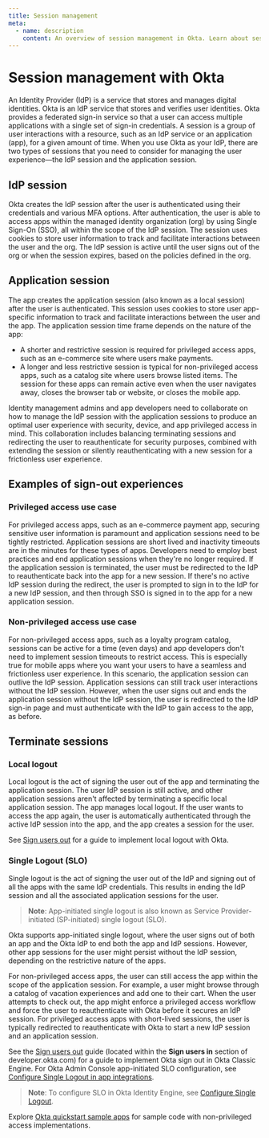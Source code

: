 ```yaml
---
title: Session management
meta:
  - name: description
    content: An overview of session management in Okta. Learn about sessions in Okta and what kind of session sign out to implement.
---
```


# Session management with Okta

<ClassicDocOieVersionNotAvailable />

An Identity Provider (IdP) is a service that stores and manages digital identities. Okta is an IdP service that stores and verifies user identities. Okta provides a federated sign-in service so that a user can access multiple applications with a single set of sign-in credentials. A session is a group of user interactions with a resource, such as an IdP service or an application (app), for a given amount of time. When you use Okta as your IdP, there are two types of sessions that you need to consider for managing the user experience&mdash;the IdP session and the application session.

## IdP session

Okta creates the IdP session after the user is authenticated using their credentials and various MFA options. After authentication, the user is able to access apps within the managed identity organization (org) by using Single Sign-On (SSO), all within the scope of the IdP session. The session uses cookies to store user information to track and facilitate interactions between the user and the org. The IdP session is active until the user signs out of the org or when the session expires, based on the policies defined in the org.

## Application session

The app creates the application session (also known as a local session) after the user is authenticated. This session uses cookies to store user app-specific information to track and facilitate interactions between the user and the app. The application session time frame depends on the nature of the app:

* A shorter and restrictive session is required for privileged access apps, such as an e-commerce site where users make payments.
* A longer and less restrictive session is typical for non-privileged access apps, such as a catalog site where users browse listed items. The session for these apps can remain active even when the user navigates away, closes the browser tab or website, or closes the mobile app.

Identity management admins and app developers need to collaborate on how to manage the IdP session with the application sessions to produce an optimal user experience with security, device, and app privileged access in mind. This collaboration includes balancing terminating sessions and redirecting the user to reauthenticate for security purposes, combined with extending the session or silently reauthenticating with a new session for a frictionless user experience.

## Examples of sign-out experiences

### Privileged access use case

For privileged access apps, such as an e-commerce payment app, securing sensitive user information is paramount and application sessions need to be tightly restricted. Application sessions are short lived and inactivity timeouts are in the minutes for these types of apps. Developers need to employ best practices and end application sessions when they're no longer required. If the application session is terminated, the user must be redirected to the IdP to reauthenticate back into the app for a new session. If there's no active IdP session during the redirect, the user is prompted to sign in to the IdP for a new IdP session, and then through SSO is signed in to the app for a new application session.

### Non-privileged access use case

For non-privileged access apps, such as a loyalty program catalog, sessions can be active for a time (even days) and app developers don't need to implement session timeouts to restrict access. This is especially true for mobile apps where you want your users to have a seamless and frictionless user experience. In this scenario, the application session can outlive the IdP session. Application sessions can still track user interactions without the IdP session. However, when the user signs out and ends the application session without the IdP session, the user is redirected to the IdP sign-in page and must authenticate with the IdP to gain access to the app, as before.

## Terminate sessions

### Local logout

Local logout is the act of signing the user out of the app and terminating the application session. The user IdP session is still active, and other application sessions aren't affected by terminating a specific local application session. The app manages local logout. If the user wants to access the app again, the user is automatically authenticated through the active IdP session into the app, and the app creates a session for the user.

See [Sign users out](/docs/guides/sign-users-out) for a guide to implement local logout with Okta.

### Single Logout (SLO)

Single logout is the act of signing the user out of the IdP and signing out of all the apps with the same IdP credentials. This results in ending the IdP session and all the associated application sessions for the user.

> **Note**: App-initiated single logout is also known as Service Provider-initiated (SP-initiated) single logout (SLO).

Okta supports app-initiated single logout, where the user signs out of both an app and the Okta IdP to end both the app and IdP sessions. However, other app sessions for the user might persist without the IdP session, depending on the restrictive nature of the apps.

For non-privileged access apps, the user can still access the app within the scope of the application session. For example, a user might browse through a catalog of vacation experiences and add one to their cart. When the user attempts to check out, the app might enforce a privileged access workflow and force the user to reauthenticate with Okta before it secures an IdP session. For privileged access apps with short-lived sessions, the user is typically redirected to reauthenticate with Okta to start a new IdP session and an application session.

See the [Sign users out](/docs/guides/oie-embedded-sdk-use-case-basic-sign-out/android/main/) guide (located within the **Sign users in** section of developer.okta.com) for a guide to implement Okta sign out in Okta Classic Engine. For Okta Admin Console app-initiated SLO configuration, see [Configure Single Logout in app integrations](https://help.okta.com/okta_help.htm?id=ext_Apps_Single_Logout).

> **Note**: To configure SLO in Okta Identity Engine, see [Configure Single Logout](/docs/guides/single-logout/main/).

Explore [Okta quickstart sample apps](/docs/guides/quickstart/) for sample code with non-privileged access implementations.
